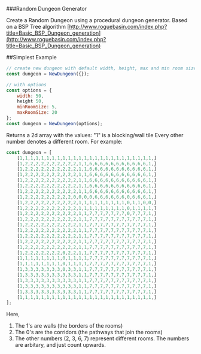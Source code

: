 ###Random Dungeon Generator

Create a Random Dungeon using a procedural dungeon generator.
Based on a BSP Tree algorithm [http://www.roguebasin.com/index.php?title=Basic_BSP_Dungeon_generation](http://www.roguebasin.com/index.php?title=Basic_BSP_Dungeon_generation)

##Simplest Example

```javascript
// create new dungeon with default width, height, max and min room size
const dungeon = NewDungeon({});
```

```javascript
// with options
const options = {
    width: 50,
    height 50,
    minRoomSize: 5,
    maxRoomSize: 20
};
const dungeon = NewDungeon(options);
```

Returns a 2d array with the values:
    "1" is a blocking/wall tile
    Every other number denotes a different room. For example:

```javascript
const dungeon = [
    [1,1,1,1,1,1,1,1,1,1,1,1,1,1,1,1,1,1,1,1,1,1,1,1,1,]
    [1,2,2,2,2,2,2,2,2,2,2,1,1,6,6,6,6,6,6,6,6,6,6,6,1,]
    [1,2,2,2,2,2,2,2,2,2,2,1,1,6,6,6,6,6,6,6,6,6,6,6,1,]
    [1,2,2,2,2,2,2,2,2,2,2,1,1,6,6,6,6,6,6,6,6,6,6,6,1,]
    [1,2,2,2,2,2,2,2,2,2,2,1,1,6,6,6,6,6,6,6,6,6,6,6,1,]
    [1,2,2,2,2,2,2,2,2,2,2,1,1,6,6,6,6,6,6,6,6,6,6,6,1,]
    [1,2,2,2,2,2,2,2,2,2,2,1,1,6,6,6,6,6,6,6,6,6,6,6,1,]
    [1,2,2,2,2,2,2,2,2,2,0,0,0,0,6,6,6,6,6,6,0,6,6,6,1,]
    [1,2,2,2,2,2,2,2,2,2,2,1,1,1,1,1,1,1,1,1,0,1,1,0,0,]
    [1,2,2,2,2,2,2,2,2,2,2,1,1,1,1,1,1,1,1,1,0,1,1,1,1,]
    [1,2,2,2,2,2,2,2,2,2,2,1,1,7,7,7,7,7,7,7,0,7,7,7,1,]
    [1,2,2,2,2,2,2,2,2,2,2,1,1,7,7,7,7,7,7,7,7,7,7,7,1,]
    [1,2,2,2,2,2,2,2,2,2,2,1,1,7,7,7,7,7,7,7,7,7,7,7,1,]
    [1,2,2,2,2,2,2,2,2,2,2,1,1,7,7,7,7,7,7,7,7,7,7,7,1,]
    [1,2,2,2,2,2,2,2,2,2,2,1,1,7,7,7,7,7,7,7,7,7,7,7,1,]
    [1,2,2,2,2,2,2,2,2,2,2,1,1,7,7,7,7,7,7,7,7,7,7,7,1,]
    [1,2,2,2,2,2,2,2,2,2,2,1,1,7,7,7,7,7,7,7,7,7,7,7,1,]
    [1,2,2,2,2,2,2,2,0,2,2,1,1,7,7,7,7,7,7,7,7,7,7,7,1,]
    [1,1,1,1,1,1,1,1,0,1,1,1,1,7,7,7,7,7,7,7,7,7,7,7,1,]
    [1,1,1,1,1,1,1,1,0,1,1,1,1,7,7,7,7,7,7,7,7,7,7,7,1,]
    [1,3,3,3,3,3,3,3,0,3,3,1,1,7,7,7,7,7,7,7,7,7,7,7,1,]
    [1,3,3,3,3,3,3,3,3,3,3,1,1,7,7,7,7,7,7,7,7,7,7,7,1,]
    [1,3,3,3,3,3,3,3,3,3,3,1,1,7,7,7,7,7,7,7,7,7,7,7,1,]
    [1,3,3,3,3,3,3,3,3,3,3,1,1,7,7,7,7,7,7,7,7,7,7,7,1,]
    [1,3,3,3,3,3,3,3,3,3,3,1,1,7,7,7,7,7,7,7,7,7,7,7,1,]
    [1,1,1,1,1,1,1,1,1,1,1,1,1,1,1,1,1,1,1,1,1,1,1,1,1,]
];
```

Here, 
1. The 1's are walls (the borders of the rooms)
2. The 0's are the corridors (the pathways that join the rooms)
3. The other numbers (2, 3, 6, 7) represent different rooms. The numbers are arbitary, and just count upwards.

